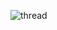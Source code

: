 ![thread](https://github.com/poojahooda22/threads-webapp/assets/91055527/8ed6b07c-9763-4714-a226-78e5b9cd61e8)

